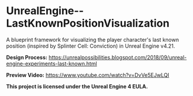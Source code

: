 # UnrealEngine--LastKnownPositionVisualization
A blueprint framework for visualizing the player character's last known position (inspired by Splinter Cell: Conviction) in Unreal Engine v4.21.

**Design Process:** https://unrealpossibilities.blogspot.com/2018/09/unreal-engine-experiments-last-known.html

**Preview Video:** https://www.youtube.com/watch?v=DvVe5EJwLQI

**This project is licensed under the Unreal Engine 4 EULA.**
